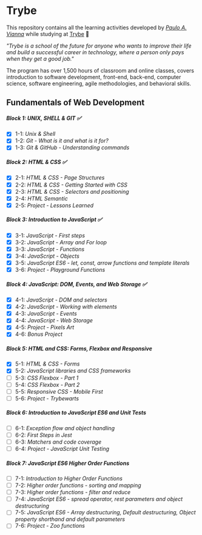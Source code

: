 # Trybe

This repository contains all the learning activities developed by _[Paulo A. Vianna](https://www.linkedin.com/in/paulo-andr%C3%A9-vianna-7764aa228/q)_ while studying at [Trybe](https://www.betrybe.com/) 🚀

_"Trybe is a school of the future for anyone who wants to improve their life and build a successful career in technology, where a person only pays when they get a good job."_

The program has over 1,500 hours of classroom and online classes, covers introduction to software development, front-end, back-end, computer science, software engineering, agile methodologies, and behavioral skills.

## Fundamentals of Web Development 

##### Block 1: UNIX, SHELL & GIT ✅

- [x] 1-1: _Unix & Shell_ 
- [x] 1-2: _Git - What is it and what is it for?_
- [x] 1-3: _Git & GitHub - Understanding commands_

##### Block 2: HTML & CSS ✅

- [x] 2-1: _HTML & CSS - Page Structures_
- [x] 2-2: _HTML & CSS - Getting Started with CSS_
- [x] 2-3: _HTML & CSS - Selectors and positioning_
- [x] 2-4: _HTML Semantic_
- [x] 2-5: _Project - Lessons Learned_

##### Block 3: Introduction to JavaScript ✅

- [x] 3-1: _JavaScript - First steps_
- [x] 3-2: _JavaScript - Array and For loop_
- [x] 3-3: _JavaScript - Functions_
- [x] 3-4: _JavaScript - Objects_
- [x] 3-5: _JavaScript ES6 - let, const, arrow functions and template literals_
- [x] 3-6: _Project - Playground Functions_

##### Block 4: JavaScript: DOM, Events, and Web Storage ✅

- [x] 4-1: _JavaScript - DOM and selectors_
- [x] 4-2: _JavaScript - Working with elements_
- [x] 4-3: _JavaScript - Events_
- [x] 4-4: _JavaScript - Web Storage_
- [x] 4-5: _Project - Pixels Art_
- [x] 4-6: _Bonus Project_

##### Block 5: HTML and CSS: Forms, Flexbox and Responsive

- [x] 5-1: _HTML & CSS - Forms_
- [x] 5-2: _JavaScript libraries and CSS frameworks_
- [ ] 5-3: _CSS Flexbox - Part 1_
- [ ] 5-4: _CSS Flexbox - Part 2_
- [ ] 5-5: _Responsive CSS - Mobile First_
- [ ] 5-6: _Project - Trybewarts_

##### Block 6: Introduction to JavaScript ES6 and Unit Tests

- [ ] 6-1: _Exception flow and object handling_
- [ ] 6-2: _First Steps in Jest_
- [ ] 6-3: _Matchers and code coverage_
- [ ] 6-4: _Project - JavaScript Unit Testing_

##### Block 7: JavaScript ES6 Higher Order Functions

- [ ] 7-1: _Introduction to Higher Order Functions_
- [ ] 7-2: _Higher order functions - sorting and mapping_
- [ ] 7-3: _Higher order functions - filter and reduce_
- [ ] 7-4: _JavaScript ES6 - spread operator, rest parameters and object destructuring_
- [ ] 7-5: _JavaScript ES6 - Array destructuring, Default destructuring, Object property shorthand and default parameters_
- [ ] 7-6: _Project - Zoo functions_